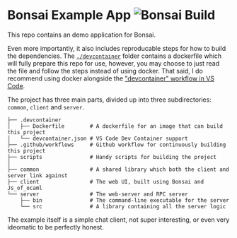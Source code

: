# Bonsai Example App ![Bonsai Build](https://github.com/tyoverby/bonsai_example/actions/workflows/docker_test.yml/badge.svg)


This repo contains an demo application for Bonsai.

Even more importantly, it also includes reproducable steps for how to build the
dependencies.  The [`./devcontainer`](./.devcontainer) folder contains a
dockerfile which will fully prepare this repo for use, however, you may choose
to just read the file and follow the steps instead of using docker.  That said,
I do recommend using docker alongside the 
["devcontainer" workflow in VS Code](https://code.visualstudio.com/docs/remote/containers).

The project has three main parts, divided up into three subdirectories:
`common`, `client` and `server`.

```
├── .devcontainer 
│   ├── Dockerfile        # A dockerfile for an image that can build this project
│   └── devcontainer.json # VS Code Dev Container support
├── .github/workflows     # Github workflow for continuously building this project
├── scripts               # Handy scripts for building the project
│
├── common                # A shared library which both the client and server link against
├── client                # The web UI, built using Bonsai and Js_of_ocaml
└── server                # The web-server and RPC server
    ├── bin               # The command-line executable for the server
    └── src               # A library containing all the server logic
```

The example itself is a simple chat client, not super interesting, or even very
ideomatic to be perfectly honest.